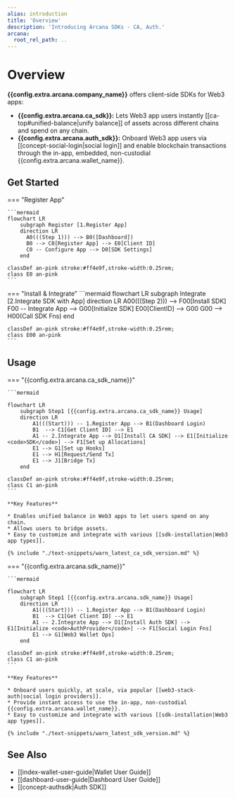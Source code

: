 ```yaml
---
alias: introduction
title: 'Overview'
description: 'Introducing Arcana SDKs - CA, Auth.'
arcana:
  root_rel_path: ..
---
```


# Overview

**{{config.extra.arcana.company_name}}** offers client-side SDKs for Web3 apps:

* **{{config.extra.arcana.ca_sdk}}:** Lets Web3 app users instantly [[ca-top#unified-balance|unify balance]] of assets across different chains and spend on any chain.
* **{{config.extra.arcana.auth_sdk}}:**  Onboard Web3 app users via [[concept-social-login|social login]] and enable blockchain transactions through the in-app, embedded, non-custodial {{config.extra.arcana.wallet_name}}.

## Get Started

=== "Register App"

    ```mermaid
    flowchart LR
        subgraph Register [1.Register App]
        direction LR
          A0(((Step 1))) --> B0([Dashboard])
          B0 --> C0[Register App] --> E0[Client ID] 
          C0 -- Configure App --> D0[SDK Settings]   
        end

    classDef an-pink stroke:#ff4e9f,stroke-width:0.25rem;
    class E0 an-pink
    ```

=== "Install & Integrate"
    ```mermaid
    flowchart LR
        subgraph Integrate [2.Integrate SDK with App]
        direction LR
          A00(((Step 2))) --> F00[Install SDK]
          F00 -- Integrate App --> G00[Initialize SDK]
          E00[ClientID] --> G00
          G00 --> H00(Call SDK Fns)
        end

    classDef an-pink stroke:#ff4e9f,stroke-width:0.25rem;
    class E00 an-pink
    ```

## Usage

=== "{{config.extra.arcana.ca_sdk_name}}"

    ```mermaid

    flowchart LR 
        subgraph Step1 [{{config.extra.arcana.ca_sdk_name}} Usage]
        direction LR
            A1(((Start))) -- 1.Register App --> B1(Dashboard Login)
            B1  --> C1[Get Client ID] --> E1
            A1 -- 2.Integrate App --> D1[Install CA SDK] --> E1[Initialize <code>SDK</code>] --> F1[Set up Allocations]
            E1 --> G1[Set up Hooks]
            E1 --> H1[Request/Send Tx]
            E1 --> J1[Bridge Tx]
        end

    classDef an-pink stroke:#ff4e9f,stroke-width:0.25rem;
    class C1 an-pink
    ```

    **Key Features**

    * Enables unified balance in Web3 apps to let users spend on any chain.
    * Allows users to bridge assets.
    * Easy to customize and integrate with various [[sdk-installation|Web3 app types]].

    {% include "./text-snippets/warn_latest_ca_sdk_version.md" %}

=== "{{config.extra.arcana.sdk_name}}"

    ```mermaid

    flowchart LR 
        subgraph Step1 [{{config.extra.arcana.sdk_name}} Usage]
        direction LR
            A1(((Start))) -- 1.Register App --> B1(Dashboard Login)
            B1  --> C1[Get Client ID] --> E1
            A1 -- 2.Integrate App --> D1[Install Auth SDK] --> E1[Initialize <code>AuthProvider</code>] --> F1[Social Login Fns]
            E1 --> G1[Web3 Wallet Ops]
        end

    classDef an-pink stroke:#ff4e9f,stroke-width:0.25rem;
    class C1 an-pink
    ```

    **Key Features**

    * Onboard users quickly, at scale, via popular [[web3-stack-auth|social login providers]]. 
    * Provide instant access to use the in-app, non-custodial {{config.extra.arcana.wallet_name}}. 
    * Easy to customize and integrate with various [[sdk-installation|Web3 app types]].

    {% include "./text-snippets/warn_latest_sdk_version.md" %}


## See Also

* [[index-wallet-user-guide|Wallet User Guide]]
* [[dashboard-user-guide|Dashboard User Guide]]
* [[concept-authsdk|Auth SDK]]